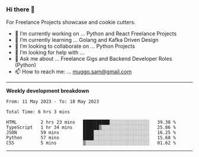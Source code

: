 ### Hi there 👋 



For Freelance Projects showcase and cookie cutters.

- 🔭 I’m currently working on ... Python and React Freelance Projects
- 🌱 I’m currently learning ... Golang and Kafka Driven Design
- 👯 I’m looking to collaborate on ... Python Projects
- 🤔 I’m looking for help with ...
- 💬 Ask me about ... Freelance Gigs and Backend Developer Roles (Python)
- 📫 How to reach me: ... muggo.sam@gmail.com
---------
**Weekly development breakdown**
<!--START_SECTION:waka-->

```text
From: 11 May 2023 - To: 18 May 2023

Total Time: 6 hrs 3 mins

HTML         2 hrs 23 mins   ██████████░░░░░░░░░░░░░░░   39.38 %
TypeScript   1 hr 34 mins    ██████▒░░░░░░░░░░░░░░░░░░   25.86 %
JSON         59 mins         ████░░░░░░░░░░░░░░░░░░░░░   16.25 %
Python       57 mins         ████░░░░░░░░░░░░░░░░░░░░░   15.68 %
CSS          5 mins          ▒░░░░░░░░░░░░░░░░░░░░░░░░   01.62 %
```

<!--END_SECTION:waka-->

----------


